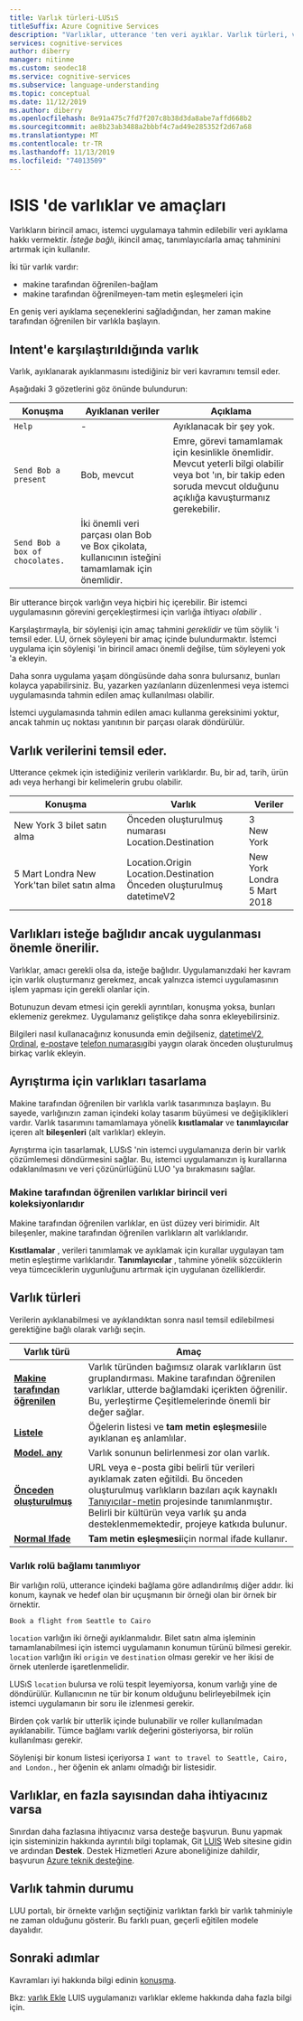 ```yaml
---
title: Varlık türleri-LUSıS
titleSuffix: Azure Cognitive Services
description: "Varlıklar, utterance 'ten veri ayıklar. Varlık türleri, verilerin tahmin edilebilir bir şekilde ayıklanmasını sağlar. İki tür varlık vardır: makine tarafından öğrenilen ve makine tarafından öğrenilmemiş. Ne tür bir varlık ile birlikte çalıştığınızı bilmeniz önemlidir."
services: cognitive-services
author: diberry
manager: nitinme
ms.custom: seodec18
ms.service: cognitive-services
ms.subservice: language-understanding
ms.topic: conceptual
ms.date: 11/12/2019
ms.author: diberry
ms.openlocfilehash: 8e91a475c7fd7f207c8b38d3da8abe7affd668b2
ms.sourcegitcommit: ae8b23ab3488a2bbbf4c7ad49e285352f2d67a68
ms.translationtype: MT
ms.contentlocale: tr-TR
ms.lasthandoff: 11/13/2019
ms.locfileid: "74013509"
---
```

# <a name="entities-and-their-purpose-in-luis"></a>ISIS 'de varlıklar ve amaçları

Varlıkların birincil amacı, istemci uygulamaya tahmin edilebilir veri ayıklama hakkı vermektir. _İsteğe bağlı_, ikincil amaç, tanımlayıcılarla amaç tahminini artırmak için kullanılır. 

İki tür varlık vardır: 

* makine tarafından öğrenilen-bağlam
* makine tarafından öğrenilmeyen-tam metin eşleşmeleri için

En geniş veri ayıklama seçeneklerini sağladığından, her zaman makine tarafından öğrenilen bir varlıkla başlayın.

## <a name="entity-compared-to-intent"></a>Intent'e karşılaştırıldığında varlık

Varlık, ayıklanarak ayıklanmasını istediğiniz bir veri kavramını temsil eder. 

Aşağıdaki 3 gözetlerini göz önünde bulundurun:

|Konuşma|Ayıklanan veriler|Açıklama|
|--|--|--|
|`Help`|-|Ayıklanacak bir şey yok.|
|`Send Bob a present`|Bob, mevcut|Emre, görevi tamamlamak için kesinlikle önemlidir. Mevcut yeterli bilgi olabilir veya bot 'ın, bir takip eden soruda mevcut olduğunu açıklığa kavuşturmanız gerekebilir.|
|`Send Bob a box of chocolates.`|İki önemli veri parçası olan Bob ve Box çikolata, kullanıcının isteğini tamamlamak için önemlidir.|

Bir utterance birçok varlığın veya hiçbiri hiç içerebilir. Bir istemci uygulamasının görevini gerçekleştirmesi için varlığa ihtiyacı _olabilir_ . 

Karşılaştırmayla, bir söylenişi için amaç tahmini _gereklidir_ ve tüm söylik 'i temsil eder. LU, örnek söyleyeni bir amaç içinde bulundurmaktır. İstemci uygulama için söylenişi 'in birincil amacı önemli değilse, tüm söyleyeni yok 'a ekleyin. 

Daha sonra uygulama yaşam döngüsünde daha sonra bulursanız, bunları kolayca yapabilirsiniz. Bu, yazarken yazılanların düzenlenmesi veya istemci uygulamasında tahmin edilen amaç kullanılması olabilir. 

İstemci uygulamasında tahmin edilen amacı kullanma gereksinimi yoktur, ancak tahmin uç noktası yanıtının bir parçası olarak döndürülür.

## <a name="entities-represent-data"></a>Varlık verilerini temsil eder.

Utterance çekmek için istediğiniz verilerin varlıklardır. Bu, bir ad, tarih, ürün adı veya herhangi bir kelimelerin grubu olabilir. 

|Konuşma|Varlık|Veriler|
|--|--|--|
|New York 3 bilet satın alma|Önceden oluşturulmuş numarası<br>Location.Destination|3<br>New York|
|5 Mart Londra New York'tan bilet satın alma|Location.Origin<br>Location.Destination<br>Önceden oluşturulmuş datetimeV2|New York<br>Londra<br>5 Mart 2018|

## <a name="entities-are-optional-but-highly-recommended"></a>Varlıkları isteğe bağlıdır ancak uygulanması önemle önerilir.

Varlıklar, amacı gerekli olsa da, isteğe bağlıdır. Uygulamanızdaki her kavram için varlık oluşturmanız gerekmez, ancak yalnızca istemci uygulamasının işlem yapması için gerekli olanlar için. 

Botunuzun devam etmesi için gerekli ayrıntıları, konuşma yoksa, bunları eklemeniz gerekmez. Uygulamanız geliştikçe daha sonra ekleyebilirsiniz. 

Bilgileri nasıl kullanacağınız konusunda emin değilseniz, [datetimeV2](luis-reference-prebuilt-datetimev2.md), [Ordinal](luis-reference-prebuilt-ordinal.md), [e-posta](luis-reference-prebuilt-email.md)ve [telefon numarası](luis-reference-prebuilt-phonenumber.md)gibi yaygın olarak önceden oluşturulmuş birkaç varlık ekleyin.

## <a name="design-entities-for-decomposition"></a>Ayrıştırma için varlıkları tasarlama

Makine tarafından öğrenilen bir varlıkla varlık tasarımınıza başlayın. Bu sayede, varlığınızın zaman içindeki kolay tasarım büyümesi ve değişiklikleri vardır. Varlık tasarımını tamamlamaya yönelik **kısıtlamalar** ve **tanımlayıcılar** içeren alt **bileşenleri** (alt varlıklar) ekleyin. 

Ayrıştırma için tasarlamak, LUSıS 'nin istemci uygulamanıza derin bir varlık çözümlemesi döndürmesini sağlar. Bu, istemci uygulamanızın iş kurallarına odaklanılmasını ve veri çözünürlüğünü LUO 'ya bırakmasını sağlar.

### <a name="machine-learned-entities-are-primary-data-collections"></a>Makine tarafından öğrenilen varlıklar birincil veri koleksiyonlarıdır

Makine tarafından öğrenilen varlıklar, en üst düzey veri birimidir. Alt bileşenler, makine tarafından öğrenilen varlıkların alt varlıklarıdır. 

**Kısıtlamalar** , verileri tanımlamak ve ayıklamak için kurallar uygulayan tam metin eşleştirme varlıklarıdır. **Tanımlayıcılar** , tahmine yönelik sözcüklerin veya tümceciklerin uygunluğunu artırmak için uygulanan özelliklerdir.

<a name="composite-entity"></a>
<a name="list-entity"></a>
<a name="patternany-entity"></a>
<a name="prebuilt-entity"></a>
<a name="regular-expression-entity"></a>
<a name="simple-entity"></a>

## <a name="types-of-entities"></a>Varlık türleri

Verilerin ayıklanabilmesi ve ayıklandıktan sonra nasıl temsil edilebilmesi gerektiğine bağlı olarak varlığı seçin.

|Varlık türü|Amaç|
|--|--|
|[**Makine tarafından öğrenilen**](tutorial-machine-learned-entity.md)|Varlık türünden bağımsız olarak varlıkların üst gruplandırması. Makine tarafından öğrenilen varlıklar, utterde bağlamdaki içerikten öğrenilir. Bu, yerleştirme Çeşitlemelerinde önemli bir değer sağlar. |
|[**Listele**](reference-entity-list.md)|Öğelerin listesi ve **tam metin eşleşmesi**ile ayıklanan eş anlamlılar.|
|[**Model. any**](reference-entity-pattern-any.md)|Varlık sonunun belirlenmesi zor olan varlık. |
|[**Önceden oluşturulmuş**](luis-reference-prebuilt-entities.md)|URL veya e-posta gibi belirli tür verileri ayıklamak zaten eğitildi. Bu önceden oluşturulmuş varlıkların bazıları açık kaynaklı [Tanıyıcılar-metin](https://github.com/Microsoft/Recognizers-Text) projesinde tanımlanmıştır. Belirli bir kültürün veya varlık şu anda desteklenmemektedir, projeye katkıda bulunur.|
|[**Normal Ifade**](reference-entity-regular-expression.md)|**Tam metin eşleşmesi**için normal ifade kullanır.|

### <a name="entity-role-defines-context"></a>Varlık rolü bağlamı tanımlıyor

Bir varlığın rolü, utterance içindeki bağlama göre adlandırılmış diğer addır. İki konum, kaynak ve hedef olan bir uçuşmanın bir örneği olan bir örnek bir örnektir.

`Book a flight from Seattle to Cairo`

`location` varlığın iki örneği ayıklanmalıdır. Bilet satın alma işleminin tamamlanabilmesi için istemci uygulamanın konumun türünü bilmesi gerekir. `location` varlığın iki `origin` ve `destination` olması gerekir ve her ikisi de örnek utenlerde işaretlenmelidir. 

LUSıS `location` bulursa ve rolü tespit leyemiyorsa, konum varlığı yine de döndürülür. Kullanıcının ne tür bir konum olduğunu belirleyebilmek için istemci uygulamanın bir soru ile izlenmesi gerekir. 

Birden çok varlık bir utterlik içinde bulunabilir ve roller kullanılmadan ayıklanabilir. Tümce bağlamı varlık değerini gösteriyorsa, bir rolün kullanılması gerekir.

Söylenişi bir konum listesi içeriyorsa `I want to travel to Seattle, Cairo, and London.`, her öğenin ek anlamı olmadığı bir listesidir. 

## <a name="if-you-need-more-than-the-maximum-number-of-entities"></a>Varlıklar, en fazla sayısından daha ihtiyacınız varsa 

Sınırdan daha fazlasına ihtiyacınız varsa desteğe başvurun. Bunu yapmak için sisteminizin hakkında ayrıntılı bilgi toplamak, Git [LUIS](luis-reference-regions.md#luis-website) Web sitesine gidin ve ardından **Destek**. Destek Hizmetleri Azure aboneliğinize dahildir, başvurun [Azure teknik desteğine](https://azure.microsoft.com/support/options/). 

## <a name="entity-prediction-status"></a>Varlık tahmin durumu

LUU portalı, bir örnekte varlığın seçtiğiniz varlıktan farklı bir varlık tahminiyle ne zaman olduğunu gösterir. Bu farklı puan, geçerli eğitilen modele dayalıdır. 

## <a name="next-steps"></a>Sonraki adımlar

Kavramları iyi hakkında bilgi edinin [konuşma](luis-concept-utterance.md). 

Bkz: [varlık Ekle](luis-how-to-add-entities.md) LUIS uygulamanızı varlıklar ekleme hakkında daha fazla bilgi için.
